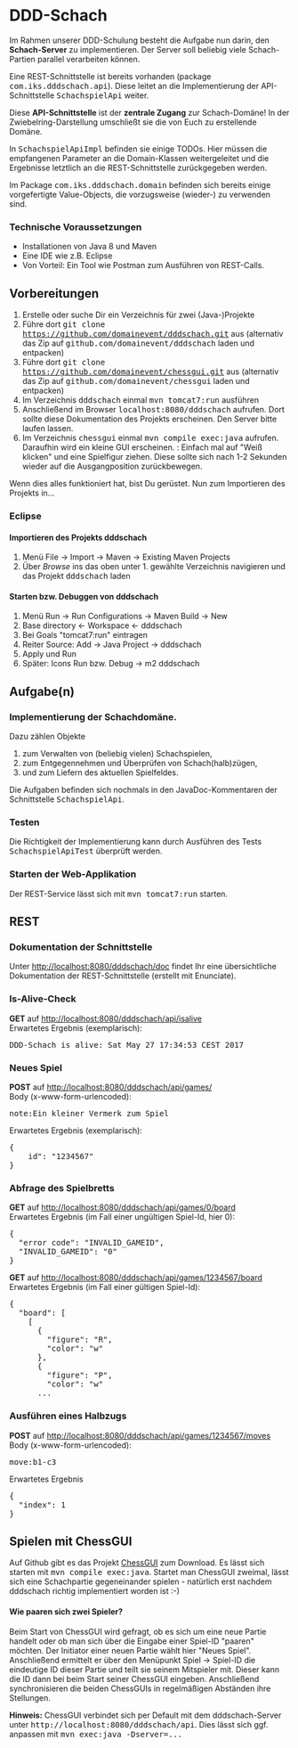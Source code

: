 # DDD-Schach

Im Rahmen unserer DDD-Schulung besteht die Aufgabe nun darin, den **Schach-Server** zu implementieren. Der Server soll beliebig viele Schach-Partien parallel verarbeiten können. 

Eine REST-Schnittstelle ist bereits vorhanden (package <tt>com.iks.dddschach.api</tt>).
Diese leitet an die Implementierung der API-Schnittstelle <tt>SchachspielApi</tt>
weiter.

Diese **API-Schnittstelle** ist der **zentrale Zugang** zur Schach-Domäne! In der Zwiebelring-Darstellung umschließt sie die von Euch zu erstellende Domäne.

In <tt>SchachspielApiImpl</tt> befinden sie einige TODOs. Hier müssen die empfangenen Parameter an die Domain-Klassen weitergeleitet und die Ergebnisse letztlich an die REST-Schnittstelle zurückgegeben werden. 
 
Im Package <tt>com.iks.dddschach.domain</tt> befinden sich bereits einige vorgefertigte Value-Objects, die vorzugsweise (wieder-) zu verwenden sind. 
 
### Technische Voraussetzungen
* Installationen von Java 8 und Maven
* Eine IDE wie z.B. Eclipse
* Von Vorteil: Ein Tool wie Postman zum Ausführen von REST-Calls.

## Vorbereitungen
1. Erstelle oder suche Dir ein Verzeichnis für zwei (Java-)Projekte 
2. Führe dort <tt>git clone https://github.com/domainevent/dddschach.git</tt> aus (alternativ das Zip auf <tt>github.com/domainevent/dddschach</tt> laden und entpacken)
3. Führe dort <tt>git clone https://github.com/domainevent/chessgui.git</tt> aus (alternativ das Zip auf <tt>github.com/domainevent/chessgui</tt> laden und entpacken)
4. Im Verzeichnis <tt>dddschach</tt> einmal <tt>mvn tomcat7:run</tt> ausführen
5. Anschließend im Browser <tt>localhost:8080/dddschach</tt> aufrufen. Dort sollte diese Dokumentation des Projekts erscheinen. Den Server bitte laufen lassen.
6. Im Verzeichnis <tt>chessgui</tt> einmal <tt>mvn compile exec:java</tt> aufrufen. Daraufhin wird ein kleine GUI erscheinen. : Einfach mal auf "Weiß klicken" und eine Spielfigur ziehen. Diese sollte sich nach 1-2 Sekunden wieder auf die Ausgangposition zurückbewegen.


Wenn dies alles funktioniert hat, bist Du gerüstet. Nun zum Importieren des Projekts in...
<div style="page-break-after: always;"></div>

### Eclipse
#### Importieren des Projekts dddschach
1. Menü File &rarr; Import &rarr; Maven &rarr; Existing Maven Projects
2. Über *Browse* ins das oben unter 1. gewählte Verzeichnis navigieren und das Projekt <tt>dddschach</tt> laden

#### Starten bzw. Debuggen von dddschach
1. Menü Run &rarr; Run Configurations &rarr; Maven Build &rarr; New
2. Base directory &larr; Workspace &larr; dddschach
3. Bei Goals "tomcat7:run" eintragen 
4. Reiter Source: Add &rarr; Java Project &rarr; dddschach
5. Apply und Run
6. Später: Icons Run bzw. Debug &rarr; m2 dddschach

 
## Aufgabe(n)
### Implementierung der Schachdomäne. 
Dazu zählen Objekte

1. zum Verwalten von (beliebig vielen) Schachspielen, 
2. zum Entgegennehmen und Überprüfen von Schach(halb)zügen, 
3. und zum Liefern des aktuellen Spielfeldes.

Die Aufgaben befinden sich nochmals in den JavaDoc-Kommentaren der Schnittstelle <tt>SchachspielApi</tt>.

### Testen

Die Richtigkeit der Implementierung kann durch Ausführen des Tests 
<tt>SchachspielApiTest</tt> überprüft werden.

### Starten der Web-Applikation
Der REST-Service lässt sich mit <tt>mvn tomcat7:run</tt> starten.
<div style="page-break-after: always;"></div>


## REST
### Dokumentation der Schnittstelle
Unter 
<a href="http://localhost:8080/dddschach/doc">http://localhost:8080/dddschach/doc</a>
findet Ihr eine übersichtliche Dokumentation der REST-Schnittstelle (erstellt mit Enunciate). 


### Is-Alive-Check
**GET** auf <a href="http://localhost:8080/dddschach/api/isalive">http://localhost:8080/dddschach/api/isalive</a><br/>
Erwartetes Ergebnis (exemplarisch): 
<pre>
DDD-Schach is alive: Sat May 27 17:34:53 CEST 2017
</pre>

### Neues Spiel
**POST** auf <a href="http://localhost:8080/dddschach/api/games/">http://localhost:8080/dddschach/api/games/</a><br/>
Body (x-www-form-urlencoded):
<pre>
note:Ein kleiner Vermerk zum Spiel
</pre>
Erwartetes Ergebnis (exemplarisch): 
<pre>
{
    id": "1234567"
}
</pre>

### Abfrage des Spielbretts
**GET** auf <a href="http://localhost:8080/dddschach/api/games/0/board">http://localhost:8080/dddschach/api/games/0/board</a><br/>
Erwartetes Ergebnis (im Fall einer ungültigen Spiel-Id, hier 0): 
<pre>
{
  "error code": "INVALID_GAMEID",
  "INVALID_GAMEID": "0"
}
</pre>
**GET** auf <a href="http://localhost:8080/dddschach/api/games/1234567/board">http://localhost:8080/dddschach/api/games/1234567/board</a><br/>
Erwartetes Ergebnis (im Fall einer gültigen Spiel-Id):
<pre>
{
  "board": [
    [
      {
        "figure": "R",
        "color": "w"
      },
      {
        "figure": "P",
        "color": "w"
      ...
</pre>

### Ausführen eines Halbzugs
**POST** auf <a href="http://localhost:8080/dddschach/api/games/1234567/moves">http://localhost:8080/dddschach/api/games/1234567/moves</a><br/>
Body (x-www-form-urlencoded):
<pre>
move:b1-c3
</pre>
Erwartetes Ergebnis
<pre>
{
  "index": 1
}
</pre>

## Spielen mit ChessGUI
Auf Github gibt es das Projekt
<a href="https://github.com/domainevent/chessgui">ChessGUI</a> zum Download. Es lässt sich starten mit <tt>mvn compile exec:java</tt>. Startet man ChessGUI zweimal, lässt sich eine Schachpartie gegeneinander spielen - natürlich erst nachdem dddschach richtig implementiert worden ist :-)

#### Wie paaren sich zwei Spieler?
Beim Start von ChessGUI wird gefragt, ob es sich um eine neue Partie handelt oder ob man sich über die Eingabe einer Spiel-ID "paaren" möchten. Der Initiator einer neuen Partie wählt hier "Neues Spiel". Anschließend ermittelt er über den Menüpunkt <it>Spiel -> Spiel-ID</it> die eindeutige ID dieser Partie und teilt sie seinem Mitspieler mit. Dieser kann die ID dann bei beim Start seiner ChessGUI eingeben. Anschließend synchronisieren die beiden ChessGUIs in regelmäßigen Abständen ihre Stellungen.

**Hinweis:** ChessGUI verbindet sich per Default mit dem dddschach-Server unter <tt>http://localhost:8080/dddschach/api</tt>. 
Dies lässt sich ggf. anpassen mit <tt>mvn exec:java -Dserver=...</tt>